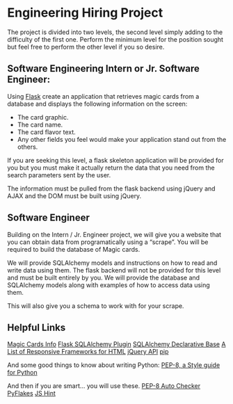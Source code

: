 Engineering Hiring Project
==========

The project is divided into two levels, the second level simply adding to the difficulty of the first one. Perform the minimum level for the position sought but feel free to perform the other level if you so desire.

Software Engineering Intern or Jr. Software Engineer:
-------------

Using [Flask](http://flask.pocoo.org/) create an application that retrieves magic cards from a database and displays the following information on the screen:

* The card graphic.
* The card name.
* The card flavor text.
* Any other fields you feel would make your application stand out from the others.

If you are seeking this level, a flask skeleton application will be provided for you but you must make it actually return the data that you need from the search parameters sent by the user.

The information must be pulled from the flask backend using jQuery and AJAX and the DOM must be built using jQuery.

Software Engineer
-------------

Building on the Intern / Jr. Engineer project, we will give you a website that you can obtain data from programatically using a “scrape”. You will be required to build the database of Magic cards.

We will provide SQLAlchemy models and instructions on how to read and write data using them. The flask backend will not be provided for this level and must be built entirely by you. We will provide the database and SQLAlchemy models along with examples of how to access data using them.

This will also give you a schema to work with for your scrape.

Helpful Links
-------------

[Magic Cards Info](http://magiccards.info/)
[Flask SQLAlchemy Plugin](http://pythonhosted.org/Flask-SQLAlchemy/)
[SQLAlchemy Declarative Base](http://docs.sqlalchemy.org/en/rel_0_8/orm/extensions/declarative.html)
[A List of Responsive Frameworks for HTML](http://komelin.com/en/5tips/5-most-popular-html5-responsive-frameworks)
[jQuery API](http://api.jquery.com/)
[pip](https://pypi.python.org/pypi/pip)

And some good things to know about writing Python:
[PEP-8, a Style guide for Python](http://www.python.org/dev/peps/pep-0008/)

And then if you are smart... you will use these.
[PEP-8 Auto Checker](https://pypi.python.org/pypi/pep8)
[PyFlakes](https://pypi.python.org/pypi/pyflakes)
[JS Hint](http://www.jshint.com/)
